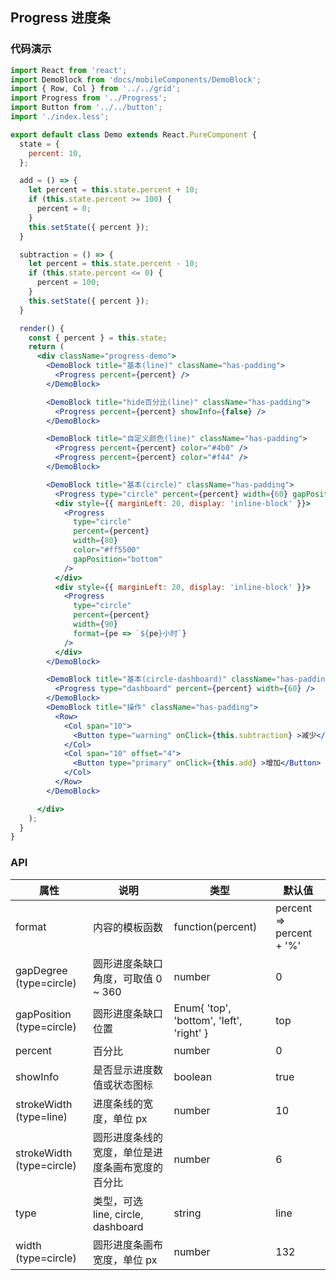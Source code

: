 ## Progress 进度条

### 代码演示
```jsx
import React from 'react';
import DemoBlock from 'docs/mobileComponents/DemoBlock';
import { Row, Col } from '../../grid';
import Progress from '../Progress';
import Button from '../../button';
import './index.less';

export default class Demo extends React.PureComponent {
  state = {
    percent: 10,
  };

  add = () => {
    let percent = this.state.percent + 10;
    if (this.state.percent >= 100) {
      percent = 0;
    }
    this.setState({ percent });
  }

  subtraction = () => {
    let percent = this.state.percent - 10;
    if (this.state.percent <= 0) {
      percent = 100;
    }
    this.setState({ percent });
  }

  render() {
    const { percent } = this.state;
    return (
      <div className="progress-demo">
        <DemoBlock title="基本(line)" className="has-padding">
          <Progress percent={percent} />
        </DemoBlock>

        <DemoBlock title="hide百分比(line)" className="has-padding">
          <Progress percent={percent} showInfo={false} />
        </DemoBlock>

        <DemoBlock title="自定义颜色(line)" className="has-padding">
          <Progress percent={percent} color="#4b0" />
          <Progress percent={percent} color="#f44" />
        </DemoBlock>

        <DemoBlock title="基本(circle)" className="has-padding">
          <Progress type="circle" percent={percent} width={60} gapPosition="left" />
          <div style={{ marginLeft: 20, display: 'inline-block' }}>
            <Progress
              type="circle"
              percent={percent}
              width={80}
              color="#ff5500"
              gapPosition="bottom"
            />
          </div>
          <div style={{ marginLeft: 20, display: 'inline-block' }}>
            <Progress
              type="circle"
              percent={percent}
              width={90}
              format={pe => `${pe}小时`}
            />
          </div>
        </DemoBlock>

        <DemoBlock title="基本(circle-dashboard)" className="has-padding">
          <Progress type="dashboard" percent={percent} width={60} />
        </DemoBlock>
        <DemoBlock title="操作" className="has-padding">
          <Row>
            <Col span="10">
              <Button type="warning" onClick={this.subtraction} >减少</Button>
            </Col>
            <Col span="10" offset="4">
              <Button type="primary" onClick={this.add} >增加</Button>
            </Col>
          </Row>
        </DemoBlock>

      </div>
    );
  }
}
```

### API

| 属性 | 说明 | 类型 | 默认值 |
| --- | --- | --- | --- |
| format | 内容的模板函数 | function(percent) | percent => percent + '%' |
| gapDegree (type=circle) | 圆形进度条缺口角度，可取值 0 ~ 360 | number | 0 |
| gapPosition (type=circle) | 圆形进度条缺口位置 | Enum{ 'top', 'bottom', 'left', 'right' } | top |
| percent | 百分比 | number | 0 |
| showInfo | 是否显示进度数值或状态图标 | boolean | true |
| strokeWidth (type=line) | 进度条线的宽度，单位 px | number | 10 |
| strokeWidth (type=circle) | 圆形进度条线的宽度，单位是进度条画布宽度的百分比 | number | 6 |
| type | 类型，可选 line, circle, dashboard | string | line |
| width (type=circle) | 圆形进度条画布宽度，单位 px | number | 132 |
